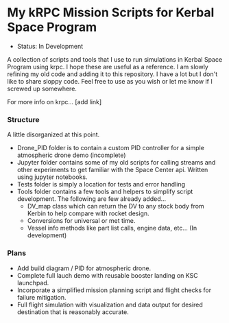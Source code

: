# My kRPC Mission Scripts for Kerbal Space Program

* Status: In Development

A collection of scripts and tools that I use to run simulations in Kerbal Space Program using krpc. I hope these are useful as a reference. I am slowly refining my old code and adding it to this repository. I have a lot but I don't like to share sloppy code. Feel free to use as you wish or let me know if I screwed up somewhere. 

For more info on krpc... [add link]

### Structure ###

A little disorganized at this point. 

* Drone_PID folder is to contain a custom PID controller for a simple atmospheric drone demo (incomplete)
* Jupyter folder contains some of my old scripts for calling streams and other experiments to get familiar with the Space Center api. Written using jupyter notebooks. 
* Tests folder is simply a location for tests and error handling
* Tools folder contains a few tools and helpers to simplify script development. The following are few already added...
  * DV_map class which can return the DV to any stock body from Kerbin to help compare with rocket design. 
  * Conversions for universal or met time. 
  * Vessel info methods like part list calls, engine data, etc... (In development)

### Plans ###

* Add build diagram / PID for atmospheric drone. 
* Complete full lauch demo with reusable booster landing on KSC launchpad. 
* Incorporate a simplified mission planning script and flight checks for failure mitigation. 
* Full flight simulation with visualization and data output for desired destination that is reasonably accurate. 


